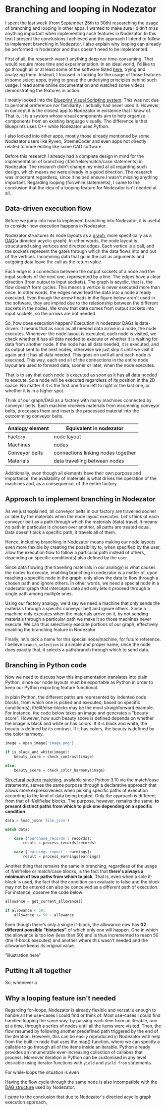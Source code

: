 # Branching and looping in Nodezator

I spent the last week (from September 25th to 30th) researching the usage of branching and looping in other apps. I wanted to make sure I didn't miss anything important when implementing such features in Nodezator. In this text I present the conclusions I achieved and the approach I intend to follow to implement branching in Nodezator. I also explain why looping can already be performed in Nodezator and thus doesn't need to be implemented.

First of all, the research wasn't anything deep nor time-consuming. That would require more time and experimentation. In an ideal world, I'd like to go through all or at least some of the software listed [here](https://github.com/ivanreese/visual-programming-codex/blob/main/implementations.md), trying and analyzing them. Instead, I focused in looking for the usage of those features in some select apps, trying to grasp the underlying principles behind such usage. I read some online documentation and watched some videos demonstrating the features in action.

I mostly looked into the [Blueprint Visual Scripting system](https://docs.unrealengine.com/5.0/en-US/blueprints-visual-scripting-in-unreal-engine/). This was not due to personal preference nor familiarity. I actually had never used it. However, in concept it is the closest app to Nodezator in existence that I know of. That is, it is a system whose visual components aim to help organize components from an existing language visually. The difference is that Blueprints uses C++ while Nodezator uses Python.

I also looked into other apps, mostly those already mentioned by some Nodezator users like Ryven, StremeCoder and even apps not directly related to node editing like some CAD software.

Before this research I already had a complete design in mind for the implementation of branching (if/elif/else/match/case statements) in Nodezator. The research didn't change my mind at all regarding such design, which means we were already in a good direction. The research was important regardless, since it helped ensure I wasn't missing anything important. Regarding looping (for/while statements), I came to the conclusion that the idea of a looping feature for Nodezator isn't needed at all.


## Data-driven execution flow

Before we jump into how to implement branching into Nodezator, it is useful to consider how execution happens in Nodezator.

Nodezator structures its node layouts as a [graph](https%3A%2F%2Fen.wikipedia.org%2Fwiki%2FGraph_%28discrete_mathematics%29), more specifically as a [DAG](https://en.wikipedia.org/wiki/Directed_acyclic_graph)(a directed acyclic graph). In other words, the node layout is strucutured using vertices and directed edges. Each vertice is a call, and the sockets represent the gates through which the data flows into and out of the vertices. Incomming data that go in the call as arguments and outgoing data leave the call as the return value.

Each edge is a connection between the output sockets of a node and the input sockets of the next one, represented by a line. The edges have a clear direction (from output to input sockets). The graph is acyclic, that is, the flow doesn't form cycles. This means a vertice is never executed more than once. In other words, the edges never lead the data into a node already executed. Even though the arrow heads in the figure below aren't used in the software, they are implied due to the relationship between the different sockets in the nodes. We know that data comes from output sockets into input sockets, so the arrows are not needed.

So, how does execution happen? Execution in nodezator DAGs is data-driven. It means that as soon as all needed data arrive in a node, the node executes. Whenever the node layout is executed, each node is visited, we check whether it has all data needed to execute or whether it is waiting for data from another node. If the node has all data needed, it is executed, and its output sent to the next nodes, otherwise we just skip it until we visit it again and it has all data needed. This goes on until all and each node is executed. This way, each and all of the connections in the entire node layout are used to forward data, sooner or later, when the node executes.

That is to say that each node is executed as soon as it has all data needed to execute. So a node will be executed regardless of its position in the 2D space. No matter if it is the first one from left to right or the last one, or whether it is in a higher spot.

Think of our graph/DAG as a factory with many machines connected by conveyor belts. Each machine receives materials from incomming conveyor belts, processes them and inserts the processed material into the outcomming conveyor belts.

| Analogy element | Equivalent in nodezator |
| --------------- | ---------- |
| Factory | node layout |
| Machines | nodes |
| Conveyor belts | connections linking nodes together |
| Materials | data travelling between nodes |

Additionally, even though all elements have their own purpose and importance, the availability of materials is what drives the operation of the machines and, as a consequence, of the entire factory.

## Approach to implement branching in Nodezator

As we just explained, all conveyor belts in our factory are travelled sooner or later by the materials when the node layout executes. Let's think of each conveyor belt as a path through which the materials (data) travel. It means no path in particular is chosen over another, all paths are treated equal. Data doesn't pick a specific path, it travels all of them.

Hence, including branching in Nodezator means making our node layouts even more flexible by creating the possibility to, when specified by the user, allow the execution flow to follow a particular path instead of others, depending on specific condition(s) also defined by the user.

Since data flowing (the travelling materials in our analogy) is what causes the nodes to execute, enabling branching in nodezator is a matter of, upon reaching a specific node in the graph, only allow the data to flow through a chosen path and ignore others. In other words, we need a special node in a nodezator graph that intercepts data and only lets it proceed through a single path among multiple ones.

Using our factory analogy, we'd say we need a machine that only sends the materials through a specific conveyor belt and ignore others. Since a machine only executes when the materials arrive on it, by not sending materials through a particular path we make it so those machines never execute. We can thus selectively execute portions of our graph, effectively enabling the branching feature in Nodezator.

Finally, let's pick a name for this special node/machine, for future reference. I believe `branch_selection` is a simple and proper name, since the node does exactly that, it selects a path/branch through which to send data.


## Branching in Python code

Now we need to discuss how this implementation translates into plain Python, since our node layouts must be exportable as Python in order to keep our Python exporting feature functional.

In plain Python, the different paths are represented by indented code blocks, from which one is picked and executed, based on specific condition(s). if/elif/else-blocks may be the most straighforward example. For instance, the code below takes an image and generates a "beauty score". However, how such beauty score is defined depends on whether the image is black and white or has colors. If it is black and white, the beauty is defined by its contrast. If it has colors, the beauty is defined by the color harmony.

```python
image = open_image('image.png')

if is_black_and_white(image):
    beauty_score = check_contrast(image)

else:
    beauty_score = check_color_harmony(image)
```

[Structural pattern matching](https://docs.python.org/3/whatsnew/3.10.html#pep-634-structural-pattern-matching), available since Python 3.10 via the match/case statements, serves the same purpose through a declarative approach that allows more expressiveness when picking specific paths of execution according to the kind of data being treated. Only the approach is different from that of if/elif/else blocks. The purpose, however, remains the same: **to present distinct paths from which to pick one depending on a specific condition**.

```python
data = load_json('file.json')

match data:

    case {'purchase_records': records}:
        result = process_records(records)

    case {'earnings_report': earnings}:
        result = process_earnings(earnings)
```

Another thing that remains the same in branching, regardless of the usage of if/elif/else or match/case blocks, is the fact that **there's always a minimum of two paths from which to pick**. That is, even when a sole if-block is used, the fact that the condition can evaluate to false and the block may not be entered can also be conceived as a different path of execution. For instance, observe the code below:

```python
allowance = get_current_allowance()

if allowance < 50:
    allowance += 50 - allowance
```

Even though there's only a single if-block, the allowance now has **02 different possible "histories"** of which only one will happen. One in which the allowance is too low (less than 50) and is thus incremented to reach 50 (the if-block executes) and another where this wasn't needed and the allowance keeps its original value.

"illustration here"


## Putting it all together

So, whenever a


## Why a looping feature isn't needed

Regarding for-loops, Nodezator is already flexible and versatile enough to handle all the use-cases I could find or think of. Most use-cases I could find handled looping the same way: by passing each item from an iterable, one at a time, through a series of nodes until all the items were visited. Then, the flow resumed by following another predefined path triggered by the end of the iteration. However, this can be easily reproduced in Nodezator with help from the built-in node that uses the map() function, where we can specify a callable to go through all of the items inside an iterable. Python already provides an innumerable ever-increasing collection of callabes that process. Moreover iteration in Python can be customised in any level desirable using iterator functions with `yield` and `yield from` statements.

For while-loops the situation is even


Having the flow cycle through the same node is also incompatible with the [DAG structure](https://en.wikipedia.org/wiki/Directed_acyclic_graph) used by Nodezator.

I came to the conclusion that due to Nodezator's directed acyclic graph execution approach,

